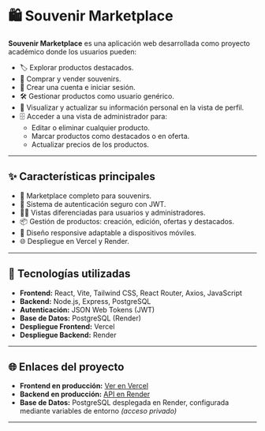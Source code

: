 # 🛍️ Souvenir Marketplace

**Souvenir Marketplace** es una aplicación web desarrollada como proyecto académico donde los usuarios pueden:
- 🏷️ Explorar productos destacados.
- 🛒 Comprar y vender souvenirs.
- 🔐 Crear una cuenta e iniciar sesión.
- 🛠️ Gestionar productos como usuario genérico.
- 👤 Visualizar y actualizar su información personal en la vista de perfil.
- 🗄️ Acceder a una vista de administrador para:
  - Editar o eliminar cualquier producto.
  - Marcar productos como destacados o en oferta.
  - Actualizar precios de los productos.

---
## ✨ Características principales
- 🛒 Marketplace completo para souvenirs.
- 🔑 Sistema de autenticación seguro con JWT.
- 🧑‍💻 Vistas diferenciadas para usuarios y administradores.
- 📦 Gestión de productos: creación, edición, ofertas y destacados.
- 📱 Diseño responsive adaptable a dispositivos móviles.
- 🌐 Despliegue en Vercel y Render.

---
## 🚀 Tecnologías utilizadas
- **Frontend:** React, Vite, Tailwind CSS, React Router, Axios, JavaScript
- **Backend:** Node.js, Express, PostgreSQL
- **Autenticación:** JSON Web Tokens (JWT)
- **Base de Datos:** PostgreSQL (Render)
- **Despliegue Frontend:** Vercel
- **Despliegue Backend:** Render

---
## 🌐 Enlaces del proyecto
- **Frontend en producción:** [Ver en Vercel](https://souvenir-marketplace.vercel.app/)
- **Backend en producción:** [API en Render](https://souvenir-marketplace.onrender.com/)
- **Base de Datos:** PostgreSQL desplegada en Render, configurada mediante variables de entorno *(acceso privado)*
---
